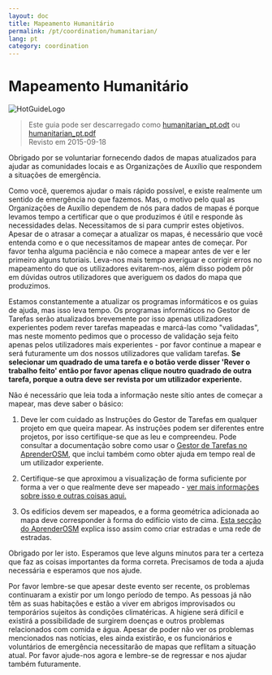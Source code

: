 ```yaml
---
layout: doc
title: Mapeamento Humanitário
permalink: /pt/coordination/humanitarian/
lang: pt
category: coordination
---
```


# Mapeamento Humanitário

![HotGuideLogo](http://hotosm.org/sites/default/themes/hot_theme/logo.png)

> Este guia pode ser descarregado como [humanitarian_pt.odt](/files/humanitarian_pt.odt) ou [humanitarian_pt.pdf](/files/humanitarian_pt.pdf)  
> Revisto em 2015-09-18

Obrigado por se voluntariar fornecendo dados de mapas atualizados para ajudar as comunidades locais e as Organizações de Auxílio que respondem a situações de emergência.  

Como você, queremos ajudar o mais rápido possível, e existe realmente um sentido de emergência no que fazemos. Mas, o motivo pelo qual as Organizações de Auxílio dependem de nós para dados de mapas é porque levamos tempo a certificar que o que produzimos é útil e responde às necessidades delas. Necessitamos de si para cumprir estes objetivos. Apesar de o atrasar a começar a atualizar os mapas, é necessário que você entenda como e o que necessitamos de mapear antes de começar. Por favor tenha alguma paciência e não comece a mapear antes de ver e ler primeiro alguns tutoriais. Leva-nos mais tempo averiguar e corrigir erros no mapeamento do que os utilizadores evitarem-nos, além disso podem pôr em dúvidas outros utilizadores que averiguem os dados do mapa que produzimos.  

Estamos constantemente a atualizar os programas informáticos e os guias de ajuda, mas isso leva tempo. Os programas informáticos no Gestor de Tarefas serão atualizados brevemente por isso apenas utilizadores experientes podem rever tarefas mapeadas e marcá-las como "validadas", mas neste momento pedimos que o processo de validação seja feito apenas pelos utilizadores mais experientes - por favor continue a mapear e será futuramente um dos nossos utilizadores que validam tarefas. **Se selecionar um quadrado de uma tarefa e o botão verde disser 'Rever o trabalho feito' então por favor apenas clique noutro quadrado de outra tarefa, porque a outra deve ser revista por um utilizador experiente.**  

Não é necessário que leia toda a informação neste sítio antes de começar a mapear, mas deve saber o básico:  

1.  Deve ler com cuidado as Instruções do Gestor de Tarefas em qualquer projeto em que queira mapear. As instruções podem ser diferentes entre projetos, por isso certifique-se que as leu e compreendeu. Pode consultar a documentação sobre como usar o [Gestor de Tarefas no AprenderOSM](/pt/coordination/tasking-manager/), que inclui também como obter ajuda em tempo real de um utilizador experiente.  

2.  Certifique-se que aproximou a visualização de forma suficiente por forma a ver o que realmente deve ser mapeado - [ver mais informações sobre isso e outras coisas aqui.](/pt/coordination/remote/)  

3.  Os edifícios devem ser mapeados, e a forma geométrica adicionada ao mapa deve corresponder à forma do edifício visto de cima. [Esta secção do AprenderOSM](/pt/coordination/remote-tracing/) explica isso assim como criar estradas e uma rede de estradas.  

Obrigado por ler isto. Esperamos que leve alguns minutos para ter a certeza que faz as coisas importantes da forma correta. Precisamos de toda a ajuda necessária e esperamos que nos ajude.  

Por favor lembre-se que apesar deste evento ser recente, os problemas continuaram a existir por um longo período de tempo. As pessoas já não têm as suas habitações e estão a viver em abrigos improvisados ou temporários sujeitos às condições climatéricas. A higiene será difícil e existirá a possibilidade de surgirem doenças e outros problemas relacionados com comida e água. Apesar de poder não ver os problemas mencionados nas notícias, eles ainda existirão, e os funcionários e voluntários de emergência necessitarão de mapas que reflitam a situação atual. Por favor ajude-nos agora e lembre-se de regressar e nos ajudar também futuramente. 